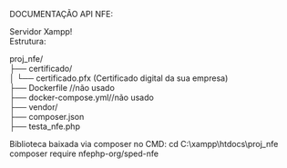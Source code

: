 DOCUMENTAÇÃO API NFE:<br>

Servidor Xampp!<br>
Estrutura:<br>

proj_nfe/<br>
├── certificado/<br>
│   └── certificado.pfx  (Certificado digital da sua empresa)<br>
├── Dockerfile //não usado<br>
├── docker-compose.yml//não usado<br>
├── vendor/<br>
├── composer.json<br>
├── testa_nfe.php<br>


Biblioteca baixada via composer no CMD: 
cd C:\xampp\htdocs\proj_nfe
composer require nfephp-org/sped-nfe
